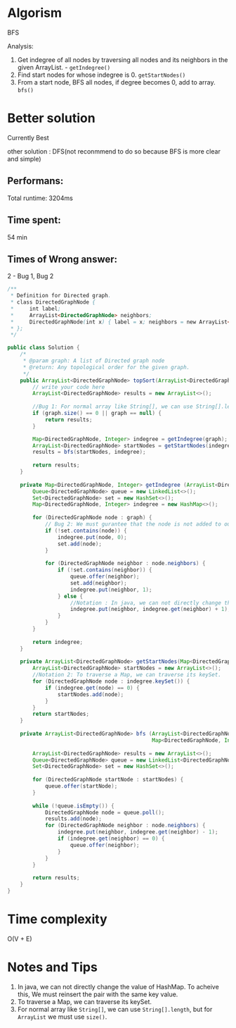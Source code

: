 # Algorism 

BFS

Analysis: 
1. Get indegree of all nodes by traversing all nodes and its neighbors in the given ArrayList. - `getIndegree()`
2. Find start nodes for whose indegree is 0. `getStartNodes()`
3. From a start node, BFS all nodes, if degree becomes 0, add to array. `bfs()` 

# Better solution 

Currently Best
    
other solution : DFS(not reconmmend to do so because BFS is more clear and simple)

## Performans:

Total runtime: 3204ms

## Time spent:

54 min

## Times of Wrong answer:

2 - Bug 1, Bug 2

```java
/**
 * Definition for Directed graph.
 * class DirectedGraphNode {
 *     int label;
 *     ArrayList<DirectedGraphNode> neighbors;
 *     DirectedGraphNode(int x) { label = x; neighbors = new ArrayList<DirectedGraphNode>(); }
 * };
 */

public class Solution {
    /*
     * @param graph: A list of Directed graph node
     * @return: Any topological order for the given graph.
     */
    public ArrayList<DirectedGraphNode> topSort(ArrayList<DirectedGraphNode> graph) {
        // write your code here
        ArrayList<DirectedGraphNode> results = new ArrayList<>();
        
        //Bug 1: For normal array like String[], we can use String[].length, but for ArrayList we must use size().
        if (graph.size() == 0 || graph == null) {
            return results;
        }

        Map<DirectedGraphNode, Integer> indegree = getIndegree(graph);
        ArrayList<DirectedGraphNode> startNodes = getStartNodes(indegree);
        results = bfs(startNodes, indegree);
        
        return results;
    }
    
    private Map<DirectedGraphNode, Integer> getIndegree (ArrayList<DirectedGraphNode> graph) {
        Queue<DirectedGraphNode> queue = new LinkedList<>();
        Set<DirectedGraphNode> set = new HashSet<>();
        Map<DirectedGraphNode, Integer> indegree = new HashMap<>();
        
        for (DirectedGraphNode node : graph) {
            // Bug 2: We must gurantee that the node is not added to our set 
            if (!set.contains(node)) {
                indegree.put(node, 0);
                set.add(node);
            }
            
            for (DirectedGraphNode neighbor : node.neighbors) {
                if (!set.contains(neighbor)) {
                    queue.offer(neighbor);
                    set.add(neighbor);
                    indegree.put(neighbor, 1);
                } else {
                    //Notation : In java, we can not directly change the value of HashMap. To acheive this, We must reinsert the pair with the same key value.
                    indegree.put(neighbor, indegree.get(neighbor) + 1);
                }
            }
        }
        
        return indegree;
    }
    
    private ArrayList<DirectedGraphNode> getStartNodes(Map<DirectedGraphNode, Integer> indegree){
        ArrayList<DirectedGraphNode> startNodes = new ArrayList<>();
        //Notation 2: To traverse a Map, we can traverse its keySet. 
        for (DirectedGraphNode node : indegree.keySet()) {
            if (indegree.get(node) == 0) {
                startNodes.add(node);
            }
        }
        return startNodes;
    }
    
    private ArrayList<DirectedGraphNode> bfs (ArrayList<DirectedGraphNode> startNodes,
                                              Map<DirectedGraphNode, Integer> indegree) {
                                                  
        ArrayList<DirectedGraphNode> results = new ArrayList<>();
        Queue<DirectedGraphNode> queue = new LinkedList<DirectedGraphNode>();
        Set<DirectedGraphNode> set = new HashSet<>();
        
        for (DirectedGraphNode startNode : startNodes) {
            queue.offer(startNode);
        }
        
        while (!queue.isEmpty()) {
            DirectedGraphNode node = queue.poll();
            results.add(node);
            for (DirectedGraphNode neighbor : node.neighbors) {
                indegree.put(neighbor, indegree.get(neighbor) - 1);
                if (indegree.get(neighbor) == 0) {
                    queue.offer(neighbor);
                }
            }
        }
        
        return results;
    }
}
```
# Time complexity
O(V + E)

# Notes and Tips
1.  In java, we can not directly change the value of HashMap. To acheive this, We must reinsert the pair with the same key value.
2.  To traverse a Map, we can traverse its keySet. 
3.  For normal array like `String[]`, we can use `String[].length`, but for `ArrayList` we must use `size()`.